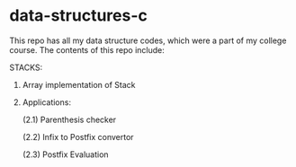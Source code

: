 # data-structures-c


This repo has all my data structure codes, which were a part of my college course.
The contents of this repo include:

STACKS:
1) Array implementation of Stack
2) Applications: 

   (2.1) Parenthesis checker
 
   (2.2) Infix to Postfix convertor
   
   (2.3) Postfix Evaluation
